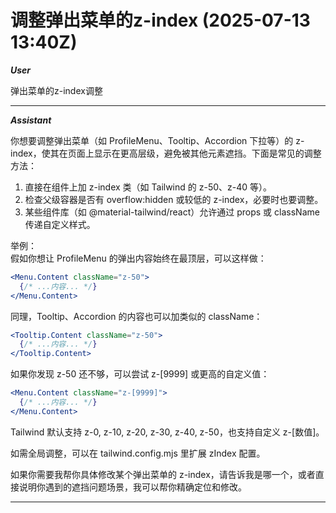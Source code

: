 <!-- Generated by SpecStory -->

# 调整弹出菜单的z-index (2025-07-13 13:40Z)

_**User**_

弹出菜单的z-index调整

---

_**Assistant**_

你想要调整弹出菜单（如 ProfileMenu、Tooltip、Accordion 下拉等）的 z-index，使其在页面上显示在更高层级，避免被其他元素遮挡。下面是常见的调整方法：

1. 直接在组件上加 z-index 类（如 Tailwind 的 z-50、z-40 等）。
2. 检查父级容器是否有 overflow:hidden 或较低的 z-index，必要时也要调整。
3. 某些组件库（如 @material-tailwind/react）允许通过 props 或 className 传递自定义样式。

举例：  
假如你想让 ProfileMenu 的弹出内容始终在最顶层，可以这样做：

```jsx
<Menu.Content className="z-50">
  {/* ...内容... */}
</Menu.Content>
```

同理，Tooltip、Accordion 的内容也可以加类似的 className：

```jsx
<Tooltip.Content className="z-50">
  {/* ...内容... */}
</Tooltip.Content>
```

如果你发现 z-50 还不够，可以尝试 z-[9999] 或更高的自定义值：

```jsx
<Menu.Content className="z-[9999]">
  {/* ...内容... */}
</Menu.Content>
```

Tailwind 默认支持 z-0, z-10, z-20, z-30, z-40, z-50，也支持自定义 z-[数值]。

如需全局调整，可以在 tailwind.config.mjs 里扩展 zIndex 配置。

如果你需要我帮你具体修改某个弹出菜单的 z-index，请告诉我是哪一个，或者直接说明你遇到的遮挡问题场景，我可以帮你精确定位和修改。

---

